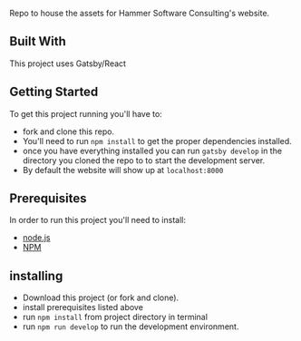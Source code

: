 Repo to house the assets for Hammer Software Consulting's website.

## Built With
This project uses Gatsby/React

## Getting Started
To get this project running you'll have to:
* fork and clone this repo.
* You'll need to run `npm install` to get the proper dependencies installed.
* once you have everything installed you can run `gatsby develop` in the directory you cloned the repo to to start the development server.
* By default the website will show up at `localhost:8000`

## Prerequisites
In order to run this project you'll need to install:

* [node.js](https://nodejs.org/en/)
* [NPM](https://www.npmjs.com/)

## installing
* Download this project (or fork and clone).
* install prerequisites listed above
* run `npm install` from project directory in terminal
* run `npm run develop` to run the development environment.